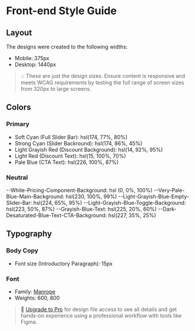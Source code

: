 # Front-end Style Guide

## Layout

The designs were created to the following widths:

- Mobile: 375px
- Desktop: 1440px

> 💡 These are just the design sizes. Ensure content is responsive and meets WCAG requirements by testing the full range of screen sizes from 320px to large screens.

## Colors

### Primary

- Soft Cyan (Full Slider Bar): hsl(174, 77%, 80%)
- Strong Cyan (Slider Backround): hsl(174, 86%, 45%)
- Light Grayish Red (Discount Background): hsl(14, 92%, 95%)
- Light Red (Discount Text): hsl(15, 100%, 70%)
- Pale Blue (CTA Text): hsl(226, 100%, 87%)

### Neutral

--White-Pricing-Component-Background: hsl (0, 0%, 100%)
--Very-Pale-Blue-Main-Background: hsl(230, 100%, 99%)
--Light-Grayish-Blue-Empty-Slider-Bar: hsl(224, 65%, 95%)
--Light-Grayish-Blue-Toggle-Background: hsl(223, 50%, 87%)
--Grayish-Blue-Text: hsl(225, 20%, 60%)
--Dark-Desaturated-Blue-Text-CTA-Background: hsl(227, 35%, 25%)

## Typography

### Body Copy

- Font size (Introductory Paragraph): 15px

### Font

- Family: [Manrope](https://fonts.google.com/specimen/Manrope)
- Weights: 600, 800

> 💎 [Upgrade to Pro](https://www.frontendmentor.io/pro?ref=style-guide) for design file access to see all details and get hands-on experience using a professional workflow with tools like Figma.
